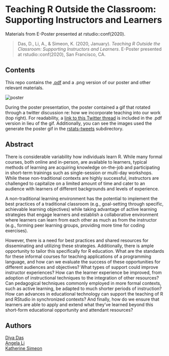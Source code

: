 # Teaching R Outside the Classroom: Supporting Instructors and Learners  
    
    
Materials from E-Poster presented at rstudio::conf(2020).   
  
> Das, D., Li, A., & Simeon, K. (2020, January).
> *Teaching R Outside the Classroom: Supporting Instructors and Learners*. 
> E-Poster presented at rstudio::conf(2020), San Francisco, CA.  
        
## Contents  
  
This repo contains the [.pdf](https://github.com/katherinesimeon/rstudioconf2020-teachR-eposter/blob/master/Das-Li-Simeon_rstudioconf2020_EPoster.pdf) and a .png version of our poster and other relevant materials.
   
![poster](https://raw.githubusercontent.com/katherinesimeon/rstudioconf2020-teachR-eposter/master/rstudioconf_eposter_screenshot.png)
  
  
During the poster presentation, the poster contained a gif that rotated through a twitter discussion re: how we incorporate teaching into our work (top right). For readability, a [link to this Twitter thread](https://twitter.com/CivicAngela/status/1215009493291094029) is included in the .pdf version in lieu of the gif. Additionally, you can see the images used the generate the poster gif in the [rstats-tweets](https://github.com/katherinesimeon/rstudioconf2020-teachR-eposter/tree/master/rstats-tweets) subdirectory.  
  
   
## Abstract  
  
There is considerable variability how individuals learn R. While many formal courses, both online and in-person, are available to learners, typical methods of learning are acquiring knowledge on-the-job and participating in short-term trainings such as single-session or multi-day workshops. While these non-traditional contexts are highly successful, instructors are challenged to capitalize on a limited amount of time and cater to an audience with learners of different backgrounds and levels of experience.  
   
A non-traditional learning environment has the potential to implement the best practices of a traditional classroom (e.g., goal-setting through specific, achievable learning objectives) while taking advantage of active learning strategies that engage learners and establish a collaborative environment where learners can learn from each other as much as from the instructor (e.g., forming peer learning groups, providing more time for coding exercises).   
  
However, there is a need for best practices and shared resources for disseminating and utilizing these strategies. Additionally, there is ample opportunity to tailor this specifically for R education. What are the standards for these informal courses for teaching applications of a programming language, and how can we evaluate the success of these opportunities for different audiences and objectives? What types of support could improve instructor experiences? How can the learner experience be improved, from adoption of instructional techniques to the integration of other resources? Can pedagogical techniques commonly employed in more formal contexts, such as active learning, be adapted to much shorter periods of instruction? How can advances in educational technology can support the teaching of R and RStudio in synchronized contexts? And finally, how do we ensure that learners are able to apply and extend what they’ve learned beyond this short-form educational opportunity and attendant resources?   
  
## Authors
  
[Diya Das](https://diyadas.github.io/)  
[Angela Li](https://angela-li.github.io/)  
[Katherine Simeon](https://katherinesimeon.github.io/)  
  
